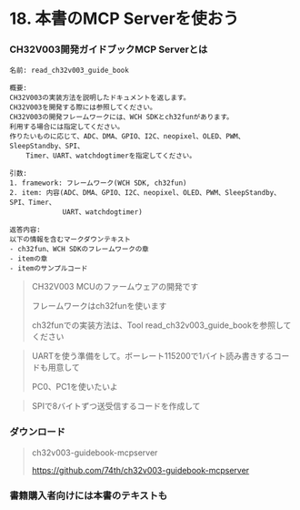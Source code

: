 # 18. 本書のMCP Serverを使おう

### CH32V003開発ガイドブックMCP Serverとは

```
名前: read_ch32v003_guide_book

概要:
CH32V003の実装方法を説明したドキュメントを返します。
CH32V003を開発する際には参照してください。
CH32V003の開発フレームワークには、WCH SDKとch32funがあります。
利用する場合には指定してください。
作りたいものに応じて、ADC、DMA、GPIO、I2C、neopixel、OLED、PWM、SleepStandby、SPI、
    Timer、UART、watchdogtimerを指定してください。

引数:
1. framework: フレームワーク(WCH SDK, ch32fun)
2. item: 内容(ADC、DMA、GPIO、I2C、neopixel、OLED、PWM、SleepStandby、SPI、Timer、
             UART、watchdogtimer)

返答内容:
以下の情報を含むマークダウンテキスト
- ch32fun、WCH SDKのフレームワークの章
- itemの章
- itemのサンプルコード
```

> CH32V003 MCUのファームウェアの開発です
>
> フレームワークはch32funを使います
>
> ch32funでの実装方法は、Tool read_ch32v003_guide_bookを参照してください

> UARTを使う準備をして。ボーレート115200で1バイト読み書きするコードも用意して
>
> PC0、PC1を使いたいよ

> SPIで8バイトずつ送受信するコードを作成して

### ダウンロード

> ch32v003-guidebook-mcpserver
>
> https://github.com/74th/ch32v003-guidebook-mcpserver

### 書籍購入者向けには本書のテキストも
